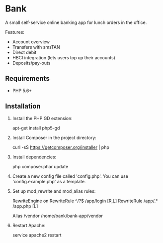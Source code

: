 # Bank

A small self-service online banking app for lunch orders in the office.

Features:

 * Account overview
 * Transfers with smsTAN
 * Direct debit
 * HBCI integration (lets users top up their accounts)
 * Deposits/pay-outs

## Requirements

 * PHP 5.6+

## Installation

1. Install the PHP GD extension:

    apt-get install php5-gd

2. Install Composer in the project directory:

    curl -sS https://getcomposer.org/installer | php

3. Install dependencies:

    php composer.phar update

4. Create a new config file called 'config.php'. You can use 'config.example.php' as a template.

5. Set up mod_rewrite and mod_alias rules:

    RewriteEngine on
    RewriteRule ^/?$ /app/login [R,L]
    RewriteRule /app/.* /app.php [L]

    Alias /vendor /home/bank/bank-app/vendor

6. Restart Apache:

    service apache2 restart
